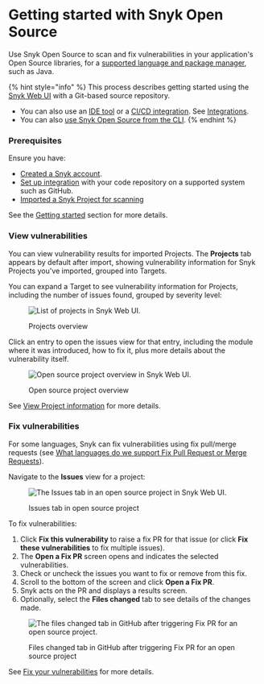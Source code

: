 # Getting started with Snyk Open Source

Use Snyk Open Source to scan and fix vulnerabilities in your application's Open Source libraries, for a [supported language and package manager](../../scan-application-code/snyk-open-source/snyk-open-source-supported-languages-and-package-managers/), such as Java.

{% hint style="info" %}
This process describes getting started using the [Snyk Web UI](../../getting-started/quickstart/create-a-snyk-account/logging-in-to-an-existing-account.md) with a Git-based source repository.

* You can also use an [IDE tool](https://docs.snyk.io/integrations/ide-tools) or a [CI/CD integration](https://docs.snyk.io/integrations/ci-cd-integrations). See [Integrations](https://docs.snyk.io/integrations).
* You can also [use Snyk Open Source from the CLI](use-snyk-open-source-from-the-cli/).
{% endhint %}

### **Prerequisites**

Ensure you have:

* [Created a Snyk account](../../getting-started/quickstart/create-a-snyk-account/).
* [Set up integration](../../getting-started/quickstart/set-up-an-integration.md) with your code repository on a supported system such as GitHub.
* [Imported a Snyk Project for scanning](../../getting-started/quickstart/import-a-project.md)

See the [Getting started](../../getting-started/) section for more details.

### View vulnerabilities

You can view vulnerability results for imported Projects. The **Projects** tab appears by default after import, showing vulnerability information for Snyk Projects you've imported, grouped into Targets.

You can expand a Target to see vulnerability information for Projects, including the number of issues found, grouped by severity level:

<figure><img src="../../.gitbook/assets/Getting started with open source.png" alt="List of projects in Snyk Web UI."><figcaption><p>Projects overview</p></figcaption></figure>

Click an entry to open the issues view for that entry, including the module where it was introduced, how to fix it, plus more details about the vulnerability itself.

<figure><img src="../../.gitbook/assets/project-details.png" alt="Open source project overview in Snyk Web UI."><figcaption><p>Open source project overview</p></figcaption></figure>

See [View Project information](../../manage-issues/introduction-to-snyk-projects/view-project-information.md) for more details.

### Fix vulnerabilities

For some languages, Snyk can fix vulnerabilities using fix pull/merge requests (see [What languages do we support Fix Pull Request or Merge Requests](../../manage-issues/starting-to-fix-vulnerabilities/what-languages-do-we-support-fix-pull-requests-or-merge-requests.md)).

Navigate to the **Issues** view for a project:

<figure><img src="../../.gitbook/assets/Issues-view.png" alt="The Issues tab in an open source project in Snyk Web UI."><figcaption><p>Issues tab in open source project</p></figcaption></figure>

To fix vulnerabilities:

1. Click **Fix this vulnerability** to raise a fix PR for that issue (or click **Fix these vulnerabilities** to fix multiple issues).
2. The **Open a Fix PR** screen opens and indicates the selected vulnerabilities.
3. Check or uncheck the issues you want to fix or remove from this fix.
4. Scroll to the bottom of the screen and click **Open a Fix PR**.
5. Snyk acts on the PR and displays a results screen.
6. Optionally, select the **Files changed** tab to see details of the changes made.

<figure><img src="../../.gitbook/assets/screenshot_2021-04-09_at_17.46.22.png" alt="The files changed tab in GitHub after triggering Fix PR for an open source project."><figcaption><p>Files changed tab in GitHub after triggering Fix PR for an open source project</p></figcaption></figure>

See [Fix your vulnerabilities](../../manage-issues/starting-to-fix-vulnerabilities/fix-your-vulnerabilities.md) for more details.
